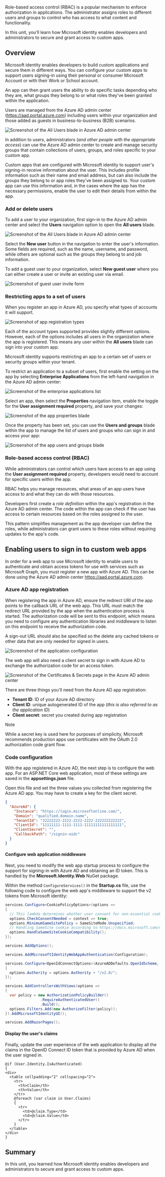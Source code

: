 Role-based access control (RBAC) is a popular mechanism to enforce authorization in applications. The administrator assigns roles to different users and groups to control who has access to what content and functionality.

In this unit, you’ll learn how Microsoft identity enables developers and administrators to secure and grant access to custom apps.

## Overview

Microsoft identity enables developers to build custom applications and secure them in different ways. You can configure your custom apps to support users signing-in using their personal or consumer Microsoft Account or with their Work or School account.

An app can then grant users the ability to do specific tasks depending who they are, what groups they belong to or what roles they've been granted within the application.

Users are managed from the Azure AD admin center (https://aad.portal.azure.com) including users within your organization and those added as guests in business-to-business (B2B) scenarios.

![Screenshot of the All Users blade in Azure AD admin center](../media/02-azure-ad-admin-center-all-users.png)

In addition to users, administrators (*and other people with the appropriate access*) can use the Azure AD admin center to create and manage security groups that contain collections of users, groups, and roles specific to your custom app.

Custom apps that are configured with Microsoft identity to support user's signing-in receive information about the user. This includes profile information such as their name and email address, but can also include the groups they belong to or app roles they've been assigned to. Your custom app can use this information and, in the cases where the app has the necessary permissions, enable the user to edit their details from within the app.

### Add or delete users

To add a user to your organization, first sign-in to the Azure AD admin center and select the **Users** navigation option to open the **All users** blade.

![Screenshot of the All Users blade in Azure AD admin center](../media/02-azure-ad-admin-center-all-users.png)

Select the **New user** button in the navigation to enter the user's information. Some fields are required, such as the name, username, and password, while others are optional such as the groups they belong to and job information.

To add a guest user to your organization, select **New guest user** where you can either create a user or invite an existing user via email.

![Screenshot of guest user invite form](../media/02-invite-guest-user.png)

### Restricting apps to a set of users

When you register an app in Azure AD, you specify what types of accounts it will support.

![Screenshot of app registration types](../media/02-app-registration-account-types.png)

Each of the account types supported provides slightly different options. However, each of the options includes all users in the organization where the app is registered. This means any user within the **All users** blade can sign into your custom app.

Microsoft identity supports restricting an app to a certain set of users or security groups within your tenant.

To restrict an application to a subset of users, first enable the setting on the app by selecting **Enterprise Applications** from the left-hand navigation in the Azure AD admin center:

![Screenshot of the enterprise applications list](../media/02-enterprise-applications.png)

Select an app, then select the **Properties** navigation item, enable the toggle for the **User assignment required** property, and save your changes:

![Screenshot of the app properties blade](../media/02-app-assignment-required.png)

Once the property has been set, you can use the **Users and groups** blade within the app to manage the list of users and groups who can sign in and access your app:

![Screenshot of the app users and groups blade](../media/02-azure-ad-portal-new-app-users-groups.png)

### Role-based access control (RBAC)

While administrators can control which users have access to an app using the **User assignment required** property, developers would need to account for specific users within the app.

RBAC helps you manage resources, what areas of an app users have access to and what they can do with those resources.

Developers first create a *role definition* within the app's registration in the Azure AD admin center. The code within the app can check if the user has access to certain resources based on the roles assigned to the user.

This pattern simplifies management as the app developer can define the roles, while administrators can grant users to these roles without requiring updates to the app's code.

## Enabling users to sign in to custom web apps

In order for a web app to use Microsoft identity to enable users to authenticate and obtain access tokens for use with services such as Microsoft Graph, you must register a new app with Azure AD. This can be done using the Azure AD admin center https://aad.portal.azure.com.

### Azure AD app registration

When registering the app in Azure AD, ensure the redirect URI of the app points to the callback URL of the web app. This URL must match the redirect URL provided by the app when the authentication process is started. The authorization code will be sent to this endpoint, which means you need to configure any authentication libraries and middleware to listen on this endpoint to receive the authorization code.

A sign-out URL should also be specified so the delete any cached tokens or other data that are only needed for signed in users.

![Screenshot of the application configuration](../media/02-azure-ad-portal-new-app-authentication.png)

The web app will also need a client secret to sign in with Azure AD to exchange the authorization code for an access token.

![Screenshot of the Certificates & Secrets page in the Azure AD admin center](../media/02-azure-ad-portal-new-app-secret.png)

There are three things you'll need from the Azure AD app registration:

- **Tenant ID**: ID of your Azure AD directory
- **Client ID**: unique autogenerated ID of the app (*this is also referred to as the application ID*)
- **Client secret**: secret you created during app registration

> [!NOTE]
> While a secret key is used here for purposes of simplicity, Microsoft recommends production apps use certificates with the OAuth 2.0 authorization code grant flow.

### Code configuration

With the app registered in Azure AD, the next step is to configure the web app. For an ASP.NET Core web application, most of these settings are saved in the **appsettings.json** file.

Open this file and set the three values you collected from registering the Azure AD app. You may have to create a key for the client secret.

```json
{
  "AzureAd": {
    "Instance": "https://login.microsoftonline.com/",
    "Domain": "qualified.domain.name",
    "TenantId": "22222222-2222-2222-2222-222222222222",
    "ClientId": "11111111-1111-1111-11111111111111111",
    "ClientSecret": "",
    "CallbackPath": "/signin-oidc"
  }
}
```

#### Configure web application middleware

Next, you need to modify the web app startup process to configure the support for signing-in with Azure AD and obtaining an ID token. This is handled by the **Microsoft.Identity.Web** NuGet package.

Within the method `ConfigureServices()` in the **Startup.cs** file, use the following code to configure the web app's middleware to support the v2 tokens from Microsoft identity:

```csharp
services.Configure<CookiePolicyOptions>(options =>
{
  // This lambda determines whether user consent for non-essential cookies is needed for a given request.
  options.CheckConsentNeeded = context => true;
  options.MinimumSameSitePolicy = SameSiteMode.Unspecified;
  // Handling SameSite cookie according to https://docs.microsoft.com/en-us/aspnet/core/security/samesite?view=aspnetcore-3.1
  options.HandleSameSiteCookieCompatibility();
});

services.AddOptions();

services.AddMicrosoftIdentityWebAppAuthentication(Configuration);

services.Configure<OpenIdConnectOptions>(AzureADDefaults.OpenIdScheme, options =>
{
  options.Authority = options.Authority + "/v2.0/";
});

services.AddControllersWithViews(options =>
{
  var policy = new AuthorizationPolicyBuilder()
                .RequireAuthenticatedUser()
                .Build();
  options.Filters.Add(new AuthorizeFilter(policy));
}).AddMicrosoftIdentityUI();

services.AddRazorPages();
```

#### Display the user's claims

Finally, update the user experience of the web application to display all the claims in the OpenID Connect ID token that is provided by Azure AD when the user signed in.

```cshtml
@if (User.Identity.IsAuthenticated)
{
<div>
  <table cellpadding="2" cellspacing="2">
    <tr>
      <th>Claim</th>
      <th>Value</th>
    </tr>
    @foreach (var claim in User.Claims)
    {
      <tr>
        <td>@claim.Type</td>
        <td>@claim.Value</td>
      </tr>
    }
  </table>
</div>
}
```

## Summary

In this unit, you learned how Microsoft identity enables developers and administrators to secure and grant access to custom apps.
